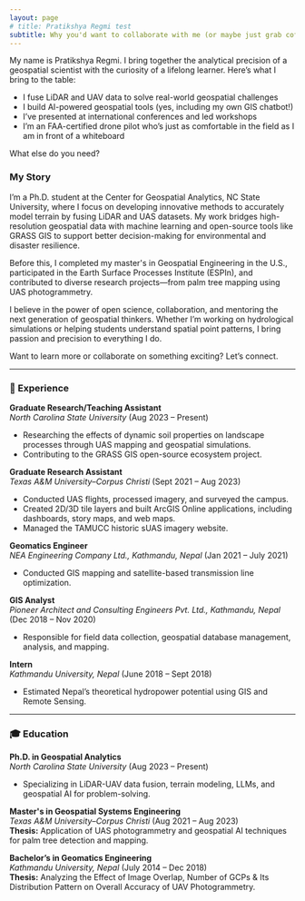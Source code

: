 ```yaml
---
layout: page
# title: Pratikshya Regmi test
subtitle: Why you'd want to collaborate with me (or maybe just grab coffee and talk geospatial AI)
---
```


My name is Pratikshya Regmi. I bring together the analytical precision of a geospatial scientist with the curiosity of a lifelong learner. Here’s what I bring to the table:

- I fuse LiDAR and UAV data to solve real-world geospatial challenges  
- I build AI-powered geospatial tools (yes, including my own GIS chatbot!)  
- I’ve presented at international conferences and led workshops  
- I’m an FAA-certified drone pilot who’s just as comfortable in the field as I am in front of a whiteboard

What else do you need?

### My Story

I’m a Ph.D. student at the Center for Geospatial Analytics, NC State University, where I focus on developing innovative methods to accurately model terrain by fusing LiDAR and UAS datasets. My work bridges high-resolution geospatial data with machine learning and open-source tools like GRASS GIS to support better decision-making for environmental and disaster resilience.

Before this, I completed my master's in Geospatial Engineering in the U.S., participated in the Earth Surface Processes Institute (ESPIn), and contributed to diverse research projects—from palm tree mapping using UAS photogrammetry.

I believe in the power of open science, collaboration, and mentoring the next generation of geospatial thinkers. Whether I’m working on hydrological simulations or helping students understand spatial point patterns, I bring passion and precision to everything I do.

Want to learn more or collaborate on something exciting? Let’s connect.

---

### 📌 Experience

**Graduate Research/Teaching Assistant**  
*North Carolina State University* (Aug 2023 – Present)  
- Researching the effects of dynamic soil properties on landscape processes through UAS mapping and geospatial simulations.  
- Contributing to the GRASS GIS open-source ecosystem project.

**Graduate Research Assistant**  
*Texas A&M University–Corpus Christi* (Sept 2021 – Aug 2023)  
- Conducted UAS flights, processed imagery, and surveyed the campus.  
- Created 2D/3D tile layers and built ArcGIS Online applications, including dashboards, story maps, and web maps.  
- Managed the TAMUCC historic sUAS imagery website.

**Geomatics Engineer**  
*NEA Engineering Company Ltd., Kathmandu, Nepal* (Jan 2021 – July 2021)  
- Conducted GIS mapping and satellite-based transmission line optimization.

**GIS Analyst**  
*Pioneer Architect and Consulting Engineers Pvt. Ltd., Kathmandu, Nepal* (Dec 2018 – Nov 2020)  
- Responsible for field data collection, geospatial database management, analysis, and mapping.

**Intern**  
*Kathmandu University, Nepal* (June 2018 – Sept 2018)  
- Estimated Nepal’s theoretical hydropower potential using GIS and Remote Sensing.

---

### 🎓 Education

**Ph.D. in Geospatial Analytics**  
*North Carolina State University* (Aug 2023 – Present)  
- Specializing in LiDAR-UAV data fusion, terrain modeling, LLMs, and geospatial AI for problem-solving.

**Master's in Geospatial Systems Engineering**  
*Texas A&M University–Corpus Christi* (Aug 2021 – Aug 2023)  
**Thesis:** Application of UAS photogrammetry and geospatial AI techniques for palm tree detection and mapping.

**Bachelor’s in Geomatics Engineering**  
*Kathmandu University, Nepal* (July 2014 – Dec 2018)  
**Thesis:** Analyzing the Effect of Image Overlap, Number of GCPs & Its Distribution Pattern on Overall Accuracy of UAV Photogrammetry.
